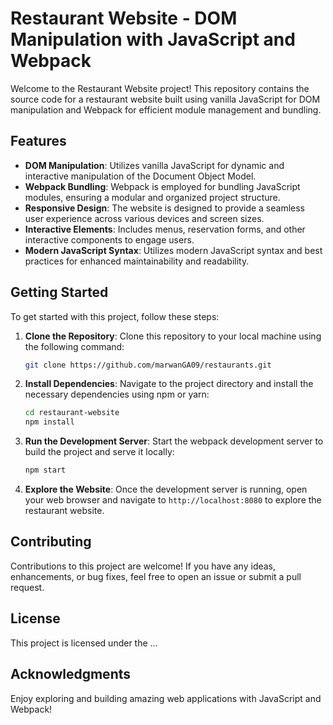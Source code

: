 # Restaurant Website - DOM Manipulation with JavaScript and Webpack

Welcome to the Restaurant Website project! This repository contains the source code for a restaurant website built using vanilla JavaScript for DOM manipulation and Webpack for efficient module management and bundling.

## Features

- **DOM Manipulation**: Utilizes vanilla JavaScript for dynamic and interactive manipulation of the Document Object Model.
- **Webpack Bundling**: Webpack is employed for bundling JavaScript modules, ensuring a modular and organized project structure.
- **Responsive Design**: The website is designed to provide a seamless user experience across various devices and screen sizes.
- **Interactive Elements**: Includes menus, reservation forms, and other interactive components to engage users.
- **Modern JavaScript Syntax**: Utilizes modern JavaScript syntax and best practices for enhanced maintainability and readability.

## Getting Started

To get started with this project, follow these steps:

1. **Clone the Repository**: Clone this repository to your local machine using the following command:

   ```bash
   git clone https://github.com/marwanGA09/restaurants.git
   ```

2. **Install Dependencies**: Navigate to the project directory and install the necessary dependencies using npm or yarn:

   ```bash
   cd restaurant-website
   npm install
   ```

3. **Run the Development Server**: Start the webpack development server to build the project and serve it locally:

   ```bash
   npm start
   ```

4. **Explore the Website**: Once the development server is running, open your web browser and navigate to `http://localhost:8080` to explore the restaurant website.

## Contributing

Contributions to this project are welcome! If you have any ideas, enhancements, or bug fixes, feel free to open an issue or submit a pull request.

## License

This project is licensed under the ...

## Acknowledgments

Enjoy exploring and building amazing web applications with JavaScript and Webpack!
